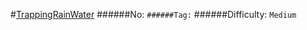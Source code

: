 #[TrappingRainWater](https://leetcode.com/problems/trapping-rain-water/)
######No: ``
######Tag: ``
######Difficulty: `Medium`
